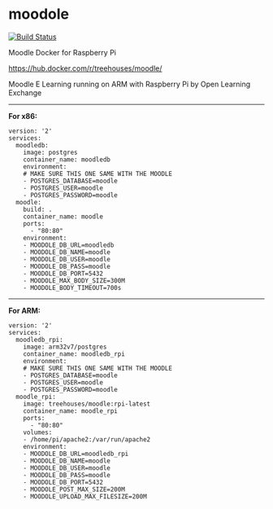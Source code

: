 # moodole

[![Build Status](https://travis-ci.org/ole-vi/moodole.svg?branch=master)](https://travis-ci.org/ole-vi/moodole)

Moodle Docker for Raspberry Pi

https://hub.docker.com/r/treehouses/moodle/

Moodle E Learning running on ARM with Raspberry Pi by Open Learning Exchange

---

**For x86:**
```
version: '2'
services:
  moodledb:
    image: postgres
    container_name: moodledb
    environment:
    # MAKE SURE THIS ONE SAME WITH THE MOODLE
    - POSTGRES_DATABASE=moodle
    - POSTGRES_USER=moodle
    - POSTGRES_PASSWORD=moodle
  moodle:
    build: .
    container_name: moodle
    ports:
      - "80:80"
    environment:
    - MOODOLE_DB_URL=moodledb
    - MOODOLE_DB_NAME=moodle
    - MOODOLE_DB_USER=moodle
    - MOODOLE_DB_PASS=moodle
    - MOODOLE_DB_PORT=5432
    - MOODOLE_MAX_BODY_SIZE=300M
    - MOODOLE_BODY_TIMEOUT=700s
```

---

**For ARM:**
```
version: '2'
services:
  moodledb_rpi:
    image: arm32v7/postgres
    container_name: moodledb_rpi
    environment:
    # MAKE SURE THIS ONE SAME WITH THE MOODLE
    - POSTGRES_DATABASE=moodle
    - POSTGRES_USER=moodle
    - POSTGRES_PASSWORD=moodle
  moodle_rpi:
    image: treehouses/moodle:rpi-latest
    container_name: moodle_rpi
    ports:
      - "80:80"
    volumes:
    - /home/pi/apache2:/var/run/apache2
    environment:
    - MOODOLE_DB_URL=moodledb_rpi
    - MOODOLE_DB_NAME=moodle
    - MOODOLE_DB_USER=moodle
    - MOODOLE_DB_PASS=moodle
    - MOODOLE_DB_PORT=5432
    - MOODOLE_POST_MAX_SIZE=200M
    - MOODOLE_UPLOAD_MAX_FILESIZE=200M
```
